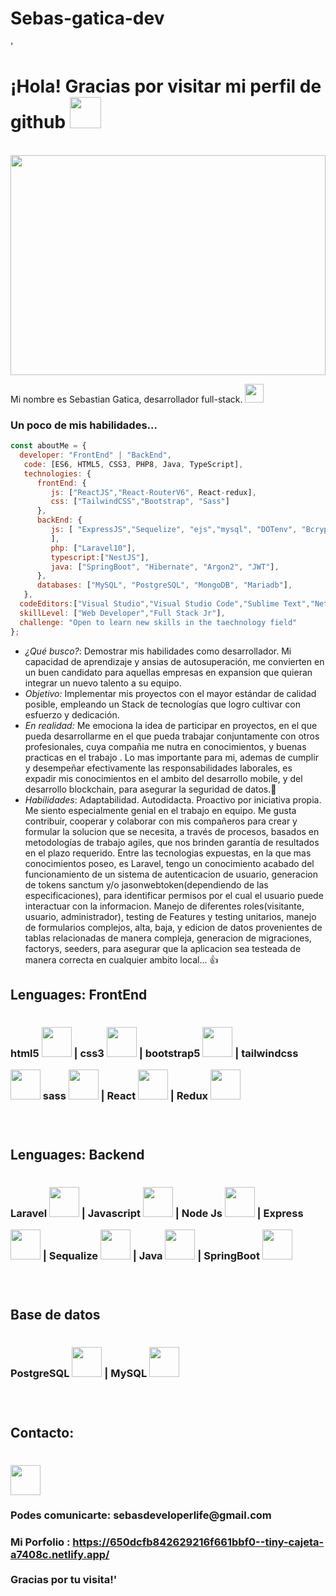 # Sebas-gatica-dev
'<h1> ¡Hola! Gracias por visitar mi perfil de github <img src="https://media.giphy.com/media/mGcNjsfWAjY5AEZNw6/giphy.gif" width="50"></h1>
  <dl>
  <br>
    <img style='width: 100%; height: 22rem' src='https://www.enter.co/wp-content/uploads/2021/02/4401280-768x432.jpg'/>
  </dl>
<p>Mi nombre es Sebastian Gatica, desarrollador full-stack. <img src="https://media.giphy.com/media/WUlplcMpOCEmTGBtBW/giphy.gif" width="30"> 
</em></p>

### Un poco de mis habilidades...  

```javascript
const aboutMe = {
  developer: "FrontEnd" | "BackEnd",
   code: [ES6, HTML5, CSS3, PHP8, Java, TypeScript],
   technologies: {
      frontEnd: {
         js: ["ReactJS","React-RouterV6", React-redux],
         css: ["TailwindCSS","Bootstrap", "Sass"]
      },
      backEnd: {
         js: [ "ExpressJS","Sequelize", "ejs","mysql", "DOTenv", "BcryptJS", "express-validator","JWT(json-web-token)",
         ],
         php: ["Laravel10"],
         typescript:["NestJS"],
         java: ["SpringBoot", "Hibernate", "Argon2", "JWT"],
      },
      databases: ["MySQL", "PostgreSQL", "MongoDB", "Mariadb"],
   },
  codeEditors:["Visual Studio","Visual Studio Code","Sublime Text","NetBeans","Intellij IDEA"],
  skillLevel: ["Web Developer","Full Stack Jr"],
  challenge: "Open to learn new skills in the taechnology field"
};
```
- *¿Qué busco?*: Demostrar mis habilidades como desarrollador. Mi capacidad de aprendizaje y ansias de autosuperación, me convierten en un buen candidato para aquellas empresas en expansion que quieran integrar un nuevo talento a su equipo.
- *Objetivo:* Implementar mis proyectos con el mayor estándar de calidad posible, empleando un Stack de tecnologías que logro cultivar con esfuerzo y dedicación.
- *En realidad:* Me emociona la idea de participar en proyectos, en el que pueda desarrollarme en el que pueda trabajar conjuntamente con otros profesionales, cuya compañia me nutra en conocimientos, y buenas practicas en el trabajo . Lo mas importante para mi, ademas de cumplir y desempeñar efectivamente las responsabilidades laborales, es expadir mis conocimientos en el ambito del desarrollo mobile, y del desarrollo blockchain, para asegurar la seguridad de datos.:muscle:
- *Habilidades*: Adaptabilidad. Autodidacta. Proactivo por iniciativa propia. Me siento especialmente genial en el trabajo en equipo. Me gusta contribuir, cooperar y colaborar con mis compañeros para crear y formular la solucion que se necesita, a través de procesos, basados en metodologías de trabajo agiles, que nos brinden garantía de resultados en el plazo requerido. Entre las tecnologias expuestas, en la que mas conocimientos poseo, es Laravel, tengo un conocimiento acabado del funcionamiento de un sistema de autenticacion de usuario, generacion de tokens sanctum y/o jasonwebtoken(dependiendo de las especificaciones), para identificar permisos por el cual el usuario puede interactuar con la informacion. Manejo de diferentes roles(visitante, usuario, administrador), testing de Features y testing unitarios, manejo de formularios complejos, alta, baja, y edicion de datos provenientes de tablas relacionadas de manera compleja, generacion de migraciones, factorys, seeders, para asegurar que la aplicacion sea testeada de manera correcta en cualquier ambito local... :thumbsup:
    
<h2><strong>Lenguages: FrontEnd<strong></h2>
    <h3>
    html5 <img style='width: 3rem; height: 3rem; margin-top: 1rem' src="https://upload.wikimedia.org/wikipedia/commons/thumb/3/38/HTML5_Badge.svg/600px-HTML5_Badge.svg.png"/> |
    css3 <img <img style='width: 3rem; height: 3rem; margin-top: 1rem' src="https://cdn4.iconfinder.com/data/icons/social-media-logos-6/512/121-css3-512.png"/> |
    bootstrap5 <img <img style='width: 3rem; height: 3rem; margin-top: 1rem' src="https://upload.wikimedia.org/wikipedia/commons/thumb/b/b2/Bootstrap_logo.svg/1024px-Bootstrap_logo.svg.png"/> |
    tailwindcss <img <img style='width: 3rem; height: 3rem; margin-top: 1rem' src="https://i.pinimg.com/236x/51/a3/d9/51a3d9f3e1b12039ff65663779255981.jpg"/>  
    sass <img <img style='width: 3rem; height: 3rem; margin-top: 1rem' src="https://upload.wikimedia.org/wikipedia/commons/thumb/9/96/Sass_Logo_Color.svg/1280px-Sass_Logo_Color.svg.png"/> | 
    React <img <img style='width: 3rem; height: 3rem; margin-top: 1rem' src="https://upload.wikimedia.org/wikipedia/commons/thumb/4/47/React.svg/1200px-React.svg.png"/> | 
    Redux <img <img style='width: 3rem; height: 3rem; margin-top: 1rem' src="https://res.cloudinary.com/druj3xeao/image/upload/v1635267893/readme/pngwing.com_2_jzoj50.png"/>
    <h3> 
    <br>
<h2><strong>Lenguages: Backend<strong></h2>        
    <h3>  
    Laravel <img style='width: 3rem; height: 3rem; margin-top: 1rem' src="https://i.pinimg.com/236x/b8/0d/c0/b80dc0a8aec2f2f7a37b8417f07258cd.jpg"/>  | 
    Javascript <img style='width: 3rem; height: 3rem; margin-top: 1rem' src="https://cdn.pixabay.com/photo/2015/04/23/17/41/javascript-736400_960_720.png"/>  |
    Node Js <img style='width: 3rem; height: 3rem; margin-top: 1rem' src="https://res.cloudinary.com/druj3xeao/image/upload/v1635268343/readme/pngwing.com_9_nptorj.png"/> |
    Express <img <img style='width: 3rem; height: 3rem; margin-top: 1rem' src="https://res.cloudinary.com/druj3xeao/image/upload/v1635268180/readme/pngwing.com_5_mtcqjs.png"/> |
    Sequalize <img <img style='width: 3rem; height: 3rem; margin-top: 1rem' src="https://seekvectors.com/files/download/Sequelize-01.png"/> |
    Java <img <img style='width: 3rem; height: 3rem; margin-top: 1rem' src="https://encrypted-tbn0.gstatic.com/images?q=tbn:ANd9GcQ2GBqKlTgJ9SzYYObejYZNMFYB9QrjQ-Spsw&usqp=CAU"/> |
    SpringBoot <img <img style='width: 3rem; height: 3rem; margin-top: 1rem' src="https://encrypted-tbn0.gstatic.com/images?q=tbn:ANd9GcQZmXkmhvZXb0HwLMVqC8Vk0QsNeXT6tAe8Zg&usqp=CAU"/> 
    <h3/>
    <br/>  
<h2><strong>Base de datos<strong></h2>
    <h3>
    PostgreSQL <img <img style='width: 3rem; height: 3rem; margin-top: 1rem' src="https://res.cloudinary.com/druj3xeao/image/upload/v1635268544/readme/pngwing.com_10_qbdbp1.png"/> |
    MySQL <img <img style='width: 3rem; height: 3rem; margin-top: 1rem' src="https://upload.wikimedia.org/wikipedia/commons/thumb/5/51/Mysql.svg/800px-Mysql.svg.png"/>
    <h3>
    <br>  
<h2> Contacto: <h3> 
    <a href='https://www.linkedin.com/in/sebastian-gatica-062985200/' target= "_blank">
    <img style='width: 3rem; height: 3rem; margin-top: 1rem' src="https://res.cloudinary.com/druj3xeao/image/upload/v1635266956/readme/linkedin-logo-png-1825_cjdift.png">       
    </a><br>
<h3>  Podes comunicarte: sebasdeveloperlife@gmail.com <h3>

  Mi Porfolio : https://650dcfb842629216f661bbf0--tiny-cajeta-a7408c.netlify.app/
    <br><br>
    Gracias por tu visita!'
